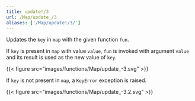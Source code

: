```yaml
---
title: update!/3
url: /Map/update_/3
aliases: ['/Map/update!/3/']
---
```



Updates the `key` in `map` with the given function `fun`.

If `key` is present in `map` with value `value`, `fun` is invoked with argument `value` and its result is used as the new value of `key`.

{{< figure src="images/functions/Map/update_-3.svg" >}}

If `key` is not present in `map`, a `KeyError` exception is raised.

{{< figure src="images/functions/Map/update_-3.2.svg" >}}

